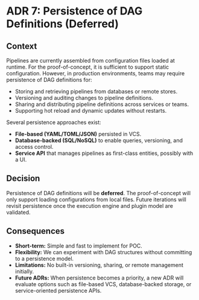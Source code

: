 # ADR 7: Persistence of DAG Definitions (Deferred)

## Context

Pipelines are currently assembled from configuration files loaded at runtime. For the proof-of-concept, it is sufficient to support static configuration. However, in production environments, teams may require persistence of DAG definitions for:

* Storing and retrieving pipelines from databases or remote stores.
* Versioning and auditing changes to pipeline definitions.
* Sharing and distributing pipeline definitions across services or teams.
* Supporting hot reload and dynamic updates without restarts.

Several persistence approaches exist:

* **File-based (YAML/TOML/JSON)** persisted in VCS.
* **Database-backed (SQL/NoSQL)** to enable queries, versioning, and access control.
* **Service API** that manages pipelines as first-class entities, possibly with a UI.

## Decision

Persistence of DAG definitions will be **deferred**. The proof-of-concept will only support loading configurations from local files. Future iterations will revisit persistence once the execution engine and plugin model are validated.

## Consequences

* **Short-term:** Simple and fast to implement for POC.
* **Flexibility:** We can experiment with DAG structures without committing to a persistence model.
* **Limitations:** No built-in versioning, sharing, or remote management initially.
* **Future ADRs:** When persistence becomes a priority, a new ADR will evaluate options such as file-based VCS, database-backed storage, or service-oriented persistence APIs.

